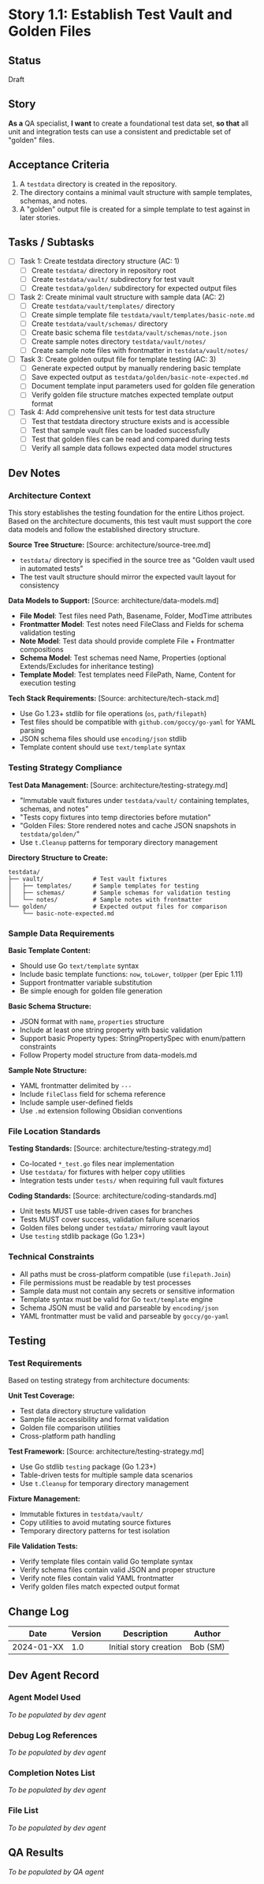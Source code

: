 # Story 1.1: Establish Test Vault and Golden Files

## Status

Draft

## Story

**As a** QA specialist,
**I want** to create a foundational test data set,
**so that** all unit and integration tests can use a consistent and predictable set of "golden" files.

## Acceptance Criteria

1. A `testdata` directory is created in the repository.
2. The directory contains a minimal vault structure with sample templates, schemas, and notes.
3. A "golden" output file is created for a simple template to test against in later stories.

## Tasks / Subtasks

- [ ] Task 1: Create testdata directory structure (AC: 1)
  - [ ] Create `testdata/` directory in repository root
  - [ ] Create `testdata/vault/` subdirectory for test vault
  - [ ] Create `testdata/golden/` subdirectory for expected output files

- [ ] Task 2: Create minimal vault structure with sample data (AC: 2)
  - [ ] Create `testdata/vault/templates/` directory
  - [ ] Create simple template file `testdata/vault/templates/basic-note.md`
  - [ ] Create `testdata/vault/schemas/` directory
  - [ ] Create basic schema file `testdata/vault/schemas/note.json`
  - [ ] Create sample notes directory `testdata/vault/notes/`
  - [ ] Create sample note files with frontmatter in `testdata/vault/notes/`

- [ ] Task 3: Create golden output file for template testing (AC: 3)
  - [ ] Generate expected output by manually rendering basic template
  - [ ] Save expected output as `testdata/golden/basic-note-expected.md`
  - [ ] Document template input parameters used for golden file generation
  - [ ] Verify golden file structure matches expected template output format

- [ ] Task 4: Add comprehensive unit tests for test data structure
  - [ ] Test that testdata directory structure exists and is accessible
  - [ ] Test that sample vault files can be loaded successfully
  - [ ] Test that golden files can be read and compared during tests
  - [ ] Verify all sample data follows expected data model structures

## Dev Notes

### Architecture Context

This story establishes the testing foundation for the entire Lithos project. Based on the architecture documents, this test vault must support the core data models and follow the established directory structure.

**Source Tree Structure:** [Source: architecture/source-tree.md]
- `testdata/` directory is specified in the source tree as "Golden vault used in automated tests"
- The test vault structure should mirror the expected vault layout for consistency

**Data Models to Support:** [Source: architecture/data-models.md]
- **File Model**: Test files need Path, Basename, Folder, ModTime attributes
- **Frontmatter Model**: Test notes need FileClass and Fields for schema validation testing
- **Note Model**: Test data should provide complete File + Frontmatter compositions
- **Schema Model**: Test schemas need Name, Properties (optional Extends/Excludes for inheritance testing)
- **Template Model**: Test templates need FilePath, Name, Content for execution testing

**Tech Stack Requirements:** [Source: architecture/tech-stack.md]
- Use Go 1.23+ stdlib for file operations (`os`, `path/filepath`)
- Test files should be compatible with `github.com/goccy/go-yaml` for YAML parsing
- JSON schema files should use `encoding/json` stdlib
- Template content should use `text/template` syntax

### Testing Strategy Compliance

**Test Data Management:** [Source: architecture/testing-strategy.md]
- "Immutable vault fixtures under `testdata/vault/` containing templates, schemas, and notes"
- "Tests copy fixtures into temp directories before mutation"
- "Golden Files: Store rendered notes and cache JSON snapshots in `testdata/golden/`"
- Use `t.Cleanup` patterns for temporary directory management

**Directory Structure to Create:**
```
testdata/
├── vault/              # Test vault fixtures
│   ├── templates/      # Sample templates for testing
│   ├── schemas/        # Sample schemas for validation testing
│   └── notes/          # Sample notes with frontmatter
└── golden/             # Expected output files for comparison
    └── basic-note-expected.md
```

### Sample Data Requirements

**Basic Template Content:**
- Should use Go `text/template` syntax
- Include basic template functions: `now`, `toLower`, `toUpper` (per Epic 1.11)
- Support frontmatter variable substitution
- Be simple enough for golden file generation

**Basic Schema Structure:**
- JSON format with `name`, `properties` structure
- Include at least one string property with basic validation
- Support basic Property types: StringPropertySpec with enum/pattern constraints
- Follow Property model structure from data-models.md

**Sample Note Structure:**
- YAML frontmatter delimited by `---`
- Include `fileClass` field for schema reference
- Include sample user-defined fields
- Use `.md` extension following Obsidian conventions

### File Location Standards

**Testing Standards:** [Source: architecture/testing-strategy.md]
- Co-located `*_test.go` files near implementation
- Use `testdata/` for fixtures with helper copy utilities
- Integration tests under `tests/` when requiring full vault fixtures

**Coding Standards:** [Source: architecture/coding-standards.md]
- Unit tests MUST use table-driven cases for branches
- Tests MUST cover success, validation failure scenarios
- Golden files belong under `testdata/` mirroring vault layout
- Use `testing` stdlib package (Go 1.23+)

### Technical Constraints

- All paths must be cross-platform compatible (use `filepath.Join`)
- File permissions must be readable by test processes
- Sample data must not contain any secrets or sensitive information
- Template syntax must be valid for Go `text/template` engine
- Schema JSON must be valid and parseable by `encoding/json`
- YAML frontmatter must be valid and parseable by `goccy/go-yaml`

## Testing

### Test Requirements

Based on testing strategy from architecture documents:

**Unit Test Coverage:**
- Test data directory structure validation
- Sample file accessibility and format validation
- Golden file comparison utilities
- Cross-platform path handling

**Test Framework:** [Source: architecture/testing-strategy.md]
- Use Go stdlib `testing` package (Go 1.23+)
- Table-driven tests for multiple sample data scenarios
- Use `t.Cleanup` for temporary directory management

**Fixture Management:**
- Immutable fixtures in `testdata/vault/`
- Copy utilities to avoid mutating source fixtures
- Temporary directory patterns for test isolation

**File Validation Tests:**
- Verify template files contain valid Go template syntax
- Verify schema files contain valid JSON and proper structure
- Verify note files contain valid YAML frontmatter
- Verify golden files match expected output format

## Change Log

| Date | Version | Description | Author |
|------|---------|-------------|---------|
| 2024-01-XX | 1.0 | Initial story creation | Bob (SM) |

## Dev Agent Record

### Agent Model Used

_To be populated by dev agent_

### Debug Log References

_To be populated by dev agent_

### Completion Notes List

_To be populated by dev agent_

### File List

_To be populated by dev agent_

## QA Results

_To be populated by QA agent_
